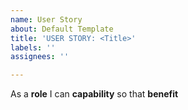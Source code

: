 ```yaml
---
name: User Story
about: Default Template
title: 'USER STORY: <Title>'
labels: ''
assignees: ''

---
```


As a **role** I can **capability** so that **benefit**
